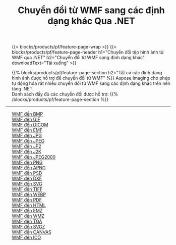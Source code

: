 ﻿---
title: Chuyển đổi từ WMF sang các định dạng khác Qua .NET 
weight: 3920
url: /vi/net/conversion/from/wmf 
lang: vi
langdirlevel: 2
locales: zh-hans,ja,it,ru,de,es,fr,nl,id,lt,pl,pt,vi,tr,ko,zh-hant,ar,hi,th,sv,cs,uk,he
description: Sử dụng Aspose.Imaging, bạn có thể dễ dàng chuyển đổi từ WMF sang các định dạng khác
---

{{< blocks/products/pf/feature-page-wrap >}}
{{< blocks/products/pf/feature-page-header h1="Chuyển đổi tệp hình ảnh từ WMF qua .NET" h2="Chuyển đổi từ WMF sang định dạng khác" downloadText="Tải xuống" >}}


{{% blocks/products/pf/feature-page-section  h2="Tất cả các định dạng hình ảnh được hỗ trợ để chuyển đổi từ WMF" %}}
Aspose.Imaging cho phép tự động hóa rất nhiều chuyển đổi từ WMF sang các định dạng khác trên nền tảng .NET.
<br/>
Danh sách đầy đủ các chuyển đổi được hỗ trợ:
{{% /blocks/products/pf/feature-page-section %}}
<div class="container-fluid productfamilypage bg-gray">
    <div class="convertypes bg-gray agp-content section">
        <div class="container">
		<hr style="margin-left:-20px;"/>
		<div class="row other-converters">
		    <div class='col-md-2 other-converter remove-lp remove-rp'><a href="/imaging/vi/net/conversion/wmf-to-bmp" >WMF đến BMP</a></div><div class='col-md-2 other-converter remove-lp remove-rp'><a href="/imaging/vi/net/conversion/wmf-to-gif" >WMF đến GIF</a></div><div class='col-md-2 other-converter remove-lp remove-rp'><a href="/imaging/vi/net/conversion/wmf-to-dicom" >WMF đến DICOM</a></div><div class='col-md-2 other-converter remove-lp remove-rp'><a href="/imaging/vi/net/conversion/wmf-to-emf" >WMF đến EMF</a></div><div class='col-md-2 other-converter remove-lp remove-rp'><a href="/imaging/vi/net/conversion/wmf-to-jpg" >WMF đến JPG</a></div><div class='col-md-2 other-converter remove-lp remove-rp'><a href="/imaging/vi/net/conversion/wmf-to-jpeg" >WMF đến JPEG</a></div><div class='col-md-2 other-converter remove-lp remove-rp'><a href="/imaging/vi/net/conversion/wmf-to-jp2" >WMF đến JP2</a></div><div class='col-md-2 other-converter remove-lp remove-rp'><a href="/imaging/vi/net/conversion/wmf-to-j2k" >WMF đến J2K</a></div><div class='col-md-2 other-converter remove-lp remove-rp'><a href="/imaging/vi/net/conversion/wmf-to-jpeg2000" >WMF đến JPEG2000</a></div><div class='col-md-2 other-converter remove-lp remove-rp'><a href="/imaging/vi/net/conversion/wmf-to-png" >WMF đến PNG</a></div><div class='col-md-2 other-converter remove-lp remove-rp'><a href="/imaging/vi/net/conversion/wmf-to-apng" >WMF đến APNG</a></div><div class='col-md-2 other-converter remove-lp remove-rp'><a href="/imaging/vi/net/conversion/wmf-to-psd" >WMF đến PSD</a></div><div class='col-md-2 other-converter remove-lp remove-rp'><a href="/imaging/vi/net/conversion/wmf-to-dxf" >WMF đến DXF</a></div><div class='col-md-2 other-converter remove-lp remove-rp'><a href="/imaging/vi/net/conversion/wmf-to-svg" >WMF đến SVG</a></div><div class='col-md-2 other-converter remove-lp remove-rp'><a href="/imaging/vi/net/conversion/wmf-to-tiff" >WMF đến TIFF</a></div><div class='col-md-2 other-converter remove-lp remove-rp'><a href="/imaging/vi/net/conversion/wmf-to-webp" >WMF đến WEBP</a></div><div class='col-md-2 other-converter remove-lp remove-rp'><a href="/imaging/vi/net/conversion/wmf-to-pdf" >WMF đến PDF</a></div><div class='col-md-2 other-converter remove-lp remove-rp'><a href="/imaging/vi/net/conversion/wmf-to-html" >WMF đến HTML</a></div><div class='col-md-2 other-converter remove-lp remove-rp'><a href="/imaging/vi/net/conversion/wmf-to-emz" >WMF đến EMZ</a></div><div class='col-md-2 other-converter remove-lp remove-rp'><a href="/imaging/vi/net/conversion/wmf-to-wmz" >WMF đến WMZ</a></div><div class='col-md-2 other-converter remove-lp remove-rp'><a href="/imaging/vi/net/conversion/wmf-to-tga" >WMF đến TGA</a></div><div class='col-md-2 other-converter remove-lp remove-rp'><a href="/imaging/vi/net/conversion/wmf-to-svgz" >WMF đến SVGZ</a></div><div class='col-md-2 other-converter remove-lp remove-rp'><a href="/imaging/vi/net/conversion/wmf-to-canvas" >WMF đến CANVAS</a></div><div class='col-md-2 other-converter remove-lp remove-rp'><a href="/imaging/vi/net/conversion/wmf-to-ico" >WMF đến ICO</a></div>
                </div>
        </div>
    </div>
</div>
<br/>

